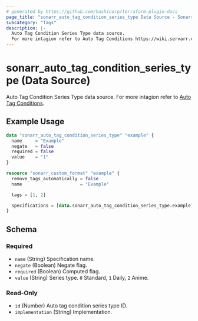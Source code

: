 ```yaml
---
# generated by https://github.com/hashicorp/terraform-plugin-docs
page_title: "sonarr_auto_tag_condition_series_type Data Source - Sonarr"
subcategory: "Tags"
description: |-
  Auto Tag Condition Series Type data source.
  For more intagion refer to Auto Tag Conditions https://wiki.servarr.com/sonarr/settings#conditions.
---
```


# sonarr_auto_tag_condition_series_type (Data Source)

<!-- subcategory:Tags -->
 Auto Tag Condition Series Type data source.
For more intagion refer to [Auto Tag Conditions](https://wiki.servarr.com/sonarr/settings#conditions).

## Example Usage

```terraform
data "sonarr_auto_tag_condition_series_type" "example" {
  name     = "Example"
  negate   = false
  required = false
  value    = "1"
}

resource "sonarr_custom_format" "example" {
  remove_tags_automatically = false
  name                      = "Example"

  tags = [1, 2]

  specifications = [data.sonarr_auto_tag_condition_series_type.example]
}
```

<!-- schema generated by tfplugindocs -->
## Schema

### Required

- `name` (String) Specification name.
- `negate` (Boolean) Negate flag.
- `required` (Boolean) Computed flag.
- `value` (String) Series type. `0` Standard, `1` Daily, `2` Anime.

### Read-Only

- `id` (Number) Auto tag condition series type ID.
- `implementation` (String) Implementation.
